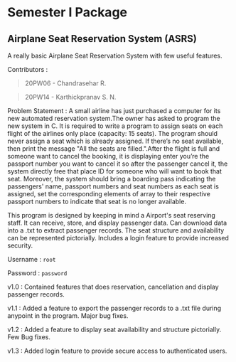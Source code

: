 # Semester I Package
## Airplane Seat Reservation System (ASRS)

A really basic Airplane Seat Reservation System with few useful features.

Contributors :

>20PW06 - Chandrasehar R.

>20PW14 - Karthickpranav S. N.

Problem Statement :
     A small airline has just purchased a computer for its new automated reservation system.The owner has asked to program the new system in C. It is required to write a program to assign seats on each flight of the  airlines  only place (capacity: 15 seats). The program should never assign a seat which is already assigned. If there’s no seat available, then print the message "All the seats are filled.".After the flight is full and someone want to cancel the booking, it is displaying enter you’re the passport number  you want  to cancel it so after the  passenger cancel it, the system directly free that place ID for someone who will want to book that seat. Moreover, the system should bring a boarding pass indicating the passengers' name, passport numbers and seat numbers as each seat is assigned, set the corresponding elements of array to their respective passport numbers to indicate that seat is no longer available.

This program is designed by keeping in mind a Airport's seat reserving staff. It can receive, store, and display passenger data. 
Can download data into a .txt to extract passenger records. The seat structure and availability can be represented pictorially.
Includes a login feature to provide increased security.


Username : `root`

Password : `password`


v1.0 : Contained features that does reservation, cancellation and display passenger records. 

v1.1 : Added a feature to export the passenger records to a .txt file during anypoint in the program. Major bug fixes.

v1.2 : Added a feature to display seat availability and structure pictorially. Few Bug fixes.

v1.3 : Added login feature to provide secure access to authenticated users. 
